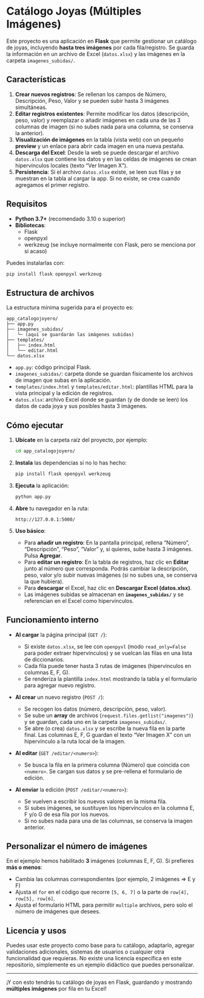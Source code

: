 # Catálogo Joyas (Múltiples Imágenes)

Este proyecto es una aplicación en **Flask** que permite gestionar un catálogo de joyas, incluyendo **hasta tres imágenes** por cada fila/registro. Se guarda la información en un archivo de Excel (`datos.xlsx`) y las imágenes en la carpeta `imagenes_subidas/`.

## Características

1. **Crear nuevos registros**: Se rellenan los campos de Número, Descripción, Peso, Valor y se pueden subir hasta 3 imágenes simultáneas.  
2. **Editar registros existentes**: Permite modificar los datos (descripción, peso, valor) y reemplazar o añadir imágenes en cada una de las 3 columnas de imagen (si no subes nada para una columna, se conserva la anterior).  
3. **Visualización de imágenes** en la tabla (vista web) con un pequeño **preview** y un enlace para abrir cada imagen en una nueva pestaña.  
4. **Descarga del Excel**: Desde la web se puede descargar el archivo `datos.xlsx` que contiene los datos y en las celdas de imágenes se crean hipervínculos locales (texto “Ver Imagen X”).  
5. **Persistencia**: Si el archivo `datos.xlsx` existe, se leen sus filas y se muestran en la tabla al cargar la app. Si no existe, se crea cuando agregamos el primer registro.

## Requisitos

- **Python 3.7+** (recomendado 3.10 o superior)  
- **Bibliotecas**:
  - Flask  
  - openpyxl  
  - werkzeug (se incluye normalmente con Flask, pero se menciona por si acaso)

Puedes instalarlas con:

```bash
pip install flask openpyxl werkzeug
```

## Estructura de archivos

La estructura mínima sugerida para el proyecto es:

```
app_catalogojoyero/
├── app.py
├── imagenes_subidas/
│   └─ (aquí se guardarán las imágenes subidas)
├── templates/
│   ├── index.html
│   └── editar.html
└── datos.xlsx
```

- `app.py`: código principal Flask.  
- `imagenes_subidas/`: carpeta donde se guardan físicamente los archivos de imagen que subas en la aplicación.  
- `templates/index.html` y `templates/editar.html`: plantillas HTML para la vista principal y la edición de registros.  
- `datos.xlsx`: archivo Excel donde se guardan (y de donde se leen) los datos de cada joya y sus posibles hasta 3 imágenes.

## Cómo ejecutar

1. **Ubícate** en la carpeta raíz del proyecto, por ejemplo:

   ```bash
   cd app_catalogojoyero/
   ```

2. **Instala** las dependencias si no lo has hecho:

   ```bash
   pip install flask openpyxl werkzeug
   ```

3. **Ejecuta** la aplicación:

   ```bash
   python app.py
   ```

4. **Abre** tu navegador en la ruta:

   ```
   http://127.0.0.1:5000/
   ```

5. **Uso básico**:
   - Para **añadir un registro**: En la pantalla principal, rellena “Número”, “Descripción”, “Peso”, “Valor” y, si quieres, sube hasta 3 imágenes. Pulsa **Agregar**.  
   - Para **editar un registro**: En la tabla de registros, haz clic en **Editar** junto al número que corresponda. Podrás cambiar la descripción, peso, valor y/o subir nuevas imágenes (si no subes una, se conserva la que hubiera).  
   - Para **descargar** el Excel, haz clic en **Descargar Excel (datos.xlsx)**.  
   - Las imágenes subidas se almacenan en **`imagenes_subidas/`** y se referencian en el Excel como hipervínculos.

## Funcionamiento interno

- **Al cargar** la página principal (`GET /`):
  - Si existe `datos.xlsx`, se lee con `openpyxl` (modo `read_only=False` para poder extraer hipervínculos) y se vuelcan las filas en una lista de diccionarios.  
  - Cada fila puede tener hasta 3 rutas de imágenes (hipervínculos en columnas E, F, G).  
  - Se renderiza la plantilla `index.html` mostrando la tabla y el formulario para agregar nuevo registro.

- **Al crear** un nuevo registro (`POST /`):
  - Se recogen los datos (número, descripción, peso, valor).  
  - Se sube un **array** de archivos (`request.files.getlist("imagenes")`) y se guardan, cada uno en la carpeta `imagenes_subidas/`.  
  - Se abre (o crea) `datos.xlsx` y se escribe la nueva fila en la parte final. Las columnas E, F, G guardan el texto “Ver Imagen X” con un hipervínculo a la ruta local de la imagen.

- **Al editar** (`GET /editar/<numero>`):
  - Se busca la fila en la primera columna (Número) que coincida con `<numero>`. Se cargan sus datos y se pre-rellena el formulario de edición.

- **Al enviar** la edición (`POST /editar/<numero>`):
  - Se vuelven a escribir los nuevos valores en la misma fila.  
  - Si subes imágenes, se sustituyen los hipervínculos en la columna E, F y/o G de esa fila por los nuevos.  
  - Si no subes nada para una de las columnas, se conserva la imagen anterior.

## Personalizar el número de imágenes

En el ejemplo hemos habilitado **3** imágenes (columnas E, F, G). Si prefieres **más o menos**:
- Cambia las columnas correspondientes (por ejemplo, 2 imágenes => E y F)  
- Ajusta el `for` en el código que recorre `[5, 6, 7]` o la parte de `row[4], row[5], row[6]`.  
- Ajusta el formulario HTML para permitir `multiple` archivos, pero solo el número de imágenes que desees.

## Licencia y usos

Puedes usar este proyecto como base para tu catálogo, adaptarlo, agregar validaciones adicionales, sistemas de usuarios o cualquier otra funcionalidad que requieras. No existe una licencia específica en este repositorio, simplemente es un ejemplo didáctico que puedes personalizar.

---

¡Y con esto tendrás tu catálogo de joyas en Flask, guardando y mostrando **múltiples imágenes** por fila en tu Excel!
